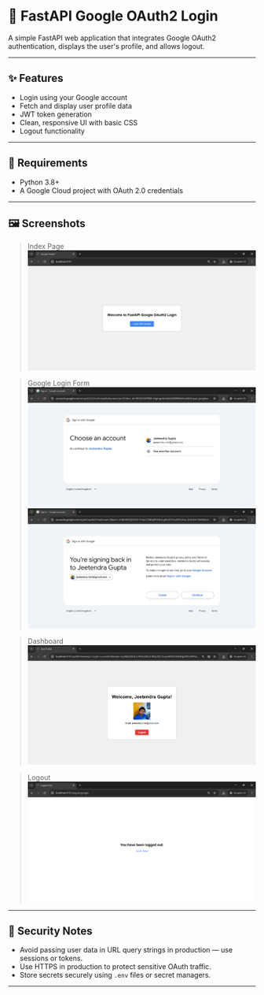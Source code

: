 # 🚀 FastAPI Google OAuth2 Login

A simple FastAPI web application that integrates Google OAuth2 authentication, displays the user's profile, and allows
logout.

---

## ✨ Features

- Login using your Google account
- Fetch and display user profile data
- JWT token generation
- Clean, responsive UI with basic CSS
- Logout functionality

---

## 🧾 Requirements

- Python 3.8+
- A Google Cloud project with OAuth 2.0 credentials

---

## 🖼️ Screenshots

> Index Page
> ![img_0.png](static/img/img_0.png)

> Google Login Form
> ![img_1.png](static/img/img_1.png)
> ![img_2.png](static/img/img_2.png)

> Dashboard
> ![img_3.png](static/img/img_3.png)

> Logout
> ![img_4.png](static/img/img_4.png)


---

## 🔐 Security Notes

* Avoid passing user data in URL query strings in production — use sessions or tokens.
* Use HTTPS in production to protect sensitive OAuth traffic.
* Store secrets securely using `.env` files or secret managers.

---


